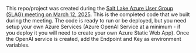 This repo/project was created during the [Salt Lake Azure User Group (SLAG) meeting on March 12, 2025](https://www.youtube.com/watch?v=uGcPVg_iaj4). This is the completed code that we built during the meeting. The code is ready to run or be deployed, but you need setup your own Azure Services (Azure OpenAI Service at a minimum - if you deploy it you will need to create your own Azure Static Web App). Once the OpenAI service is created, add the Endpoint and Key as environment variables.
